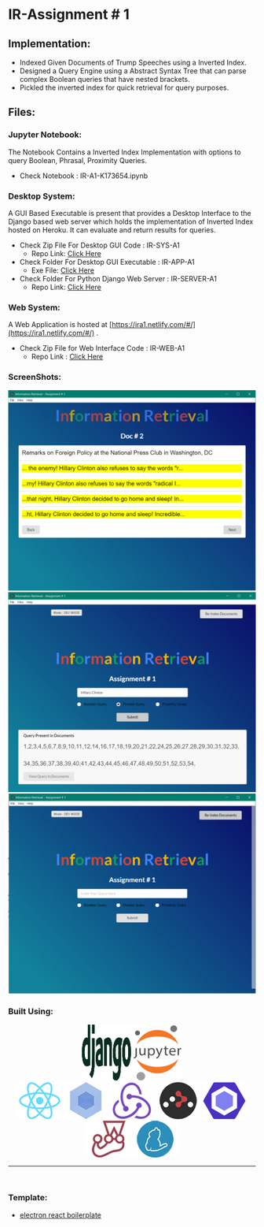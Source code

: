 # IR-Assignment # 1 
## Implementation:
- Indexed Given Documents of Trump Speeches using a Inverted Index. 
- Designed a Query Engine using a Abstract Syntax Tree that can parse complex Boolean queries that have nested brackets.
- Pickled the inverted index for quick retrieval for query purposes.
## Files:
### Jupyter Notebook:
The Notebook Contains a Inverted Index Implementation with options to query Boolean, Phrasal, Proximity Queries.

- Check Notebook : IR-A1-K173654.ipynb

### Desktop System:
A GUI Based Executable is present that provides a Desktop Interface to the Django based web server which holds the implementation of Inverted Index hosted on Heroku. It can evaluate and return results for queries.

- Check Zip File For Desktop GUI Code : IR-SYS-A1
    - Repo Link: [Click Here](https://github.com/hassan11196/IR-SYS-A1)
- Check Folder For Desktop GUI Executable : IR-APP-A1
    - Exe File: [Click Here](http://www.mediafire.com/file/u3zqzu1lvfpeedw/IR-SYS-A1-K173654_Setup_1.0.0.exe/file)
- Check Folder For Python Django Web Server : IR-SERVER-A1
    - Repo Link: [Click Here](https://github.com/hassan11196/IR-A1/tree/master/DjangoApp/IRA1)

### Web System:
A Web Application is hosted at  [https://ira1.netlify.com/#/](https://ira1.netlify.com/#/) .

- Check Zip File for Web Interface Code : IR-WEB-A1
    - Repo Link : [Click Here](https://github.com/hassan11196/IR-WEB-A1)
### ScreenShots:

![](Screenshots/Annotation&#32;2020-03-10&#32;205835.png)
![](Screenshots/Annotation&#32;2020-03-10&#32;205849.png)
![](Screenshots/Annotation&#32;2020-03-10&#32;205854.png)

### Built Using:

<div align="center">
<a href="https://www.djangoproject.com/"><img height='114' width='100' src="./internals/img/django.svg" /></a>
<a href="https://jupyter.org/"><img height='114' width='100' src="./internals/img/jupyter.png" /></a>
<br/>
  <a href="https://facebook.github.io/react/"><img src="./internals/img/react-padded-90.png" /></a>
  <a href="https://webpack.github.io/"><img src="./internals/img/webpack-padded-90.png" /></a>
  <a href="https://redux.js.org/"><img src="./internals/img/redux-padded-90.png" /></a>
  <a href="https://github.com/ReactTraining/react-router"><img src="./internals/img/react-router-padded-90.png" /></a>
  <a href="https://eslint.org/"><img src="./internals/img/eslint-padded-90.png" /></a>
  <a href="https://facebook.github.io/jest/"><img src="./internals/img/jest-padded-90.png" /></a>
  <a href="https://yarnpkg.com/"><img src="./internals/img/yarn-padded-90.png" /></a>
</div>

<hr />
<br />

### Template:
- [electron react boilerplate](https://github.com/electron-react-boilerplate/electron-react-boilerplate)



